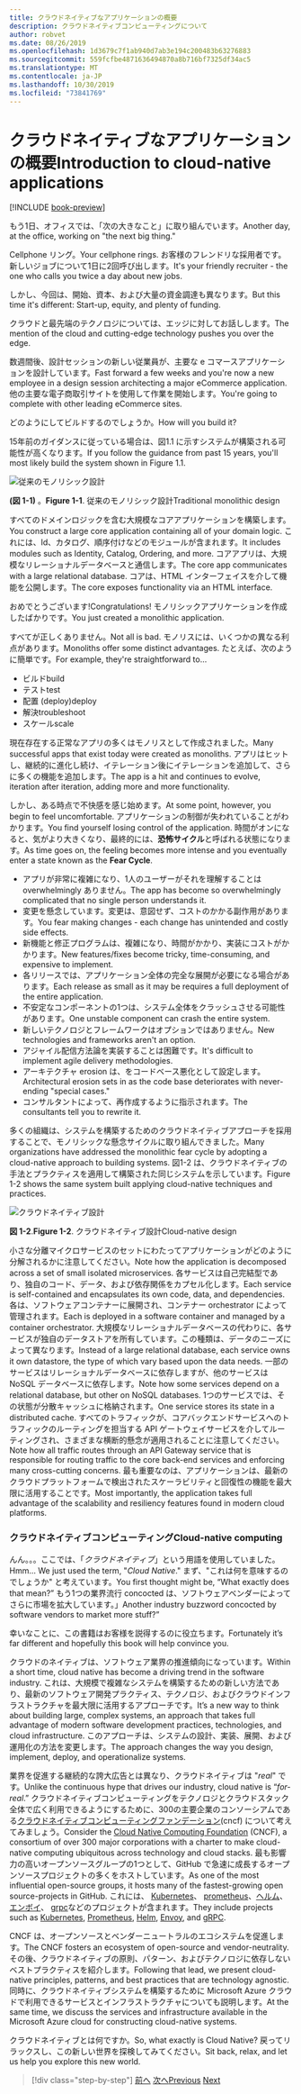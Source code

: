 ```yaml
---
title: クラウドネイティブなアプリケーションの概要
description: クラウドネイティブコンピューティングについて
author: robvet
ms.date: 08/26/2019
ms.openlocfilehash: 1d3679c7f1ab940d7ab3e194c200483b63276883
ms.sourcegitcommit: 559fcfbe4871636494870a8b716bf7325df34ac5
ms.translationtype: MT
ms.contentlocale: ja-JP
ms.lasthandoff: 10/30/2019
ms.locfileid: "73841769"
---
```

# <a name="introduction-to-cloud-native-applications"></a><span data-ttu-id="b5c9d-103">クラウドネイティブなアプリケーションの概要</span><span class="sxs-lookup"><span data-stu-id="b5c9d-103">Introduction to cloud-native applications</span></span>

[!INCLUDE [book-preview](../../../includes/book-preview.md)]

<span data-ttu-id="b5c9d-104">もう1日、オフィスでは、「次の大きなこと」に取り組んでいます。</span><span class="sxs-lookup"><span data-stu-id="b5c9d-104">Another day, at the office, working on "the next big thing."</span></span>

<span data-ttu-id="b5c9d-105">Cellphone リング。</span><span class="sxs-lookup"><span data-stu-id="b5c9d-105">Your cellphone rings.</span></span> <span data-ttu-id="b5c9d-106">お客様のフレンドリな採用者です。新しいジョブについて1日に2回呼び出します。</span><span class="sxs-lookup"><span data-stu-id="b5c9d-106">It's your friendly recruiter - the one who calls you twice a day about new jobs.</span></span>

<span data-ttu-id="b5c9d-107">しかし、今回は、開始、資本、および大量の資金調達も異なります。</span><span class="sxs-lookup"><span data-stu-id="b5c9d-107">But this time it's different: Start-up, equity, and plenty of funding.</span></span>

<span data-ttu-id="b5c9d-108">クラウドと最先端のテクノロジについては、エッジに対してお話しします。</span><span class="sxs-lookup"><span data-stu-id="b5c9d-108">The mention of the cloud and cutting-edge technology pushes you over the edge.</span></span>

<span data-ttu-id="b5c9d-109">数週間後、設計セッションの新しい従業員が、主要な e コマースアプリケーションを設計しています。</span><span class="sxs-lookup"><span data-stu-id="b5c9d-109">Fast forward a few weeks and you're now a new employee in a design session architecting a major eCommerce application.</span></span> <span data-ttu-id="b5c9d-110">他の主要な電子商取引サイトを使用して作業を開始します。</span><span class="sxs-lookup"><span data-stu-id="b5c9d-110">You're going to complete with other leading eCommerce sites.</span></span>

<span data-ttu-id="b5c9d-111">どのようにしてビルドするのでしょうか。</span><span class="sxs-lookup"><span data-stu-id="b5c9d-111">How will you build it?</span></span>

<span data-ttu-id="b5c9d-112">15年前のガイダンスに従っている場合は、図1.1 に示すシステムが構築される可能性が高くなります。</span><span class="sxs-lookup"><span data-stu-id="b5c9d-112">If you follow the guidance from past 15 years, you'll most likely build the system shown in Figure 1.1.</span></span>

![従来のモノリシック設計](./media/monolithic-design.png)

<span data-ttu-id="b5c9d-114">**(図 1-1)** 。</span><span class="sxs-lookup"><span data-stu-id="b5c9d-114">**Figure 1-1**.</span></span> <span data-ttu-id="b5c9d-115">従来のモノリシック設計</span><span class="sxs-lookup"><span data-stu-id="b5c9d-115">Traditional monolithic design</span></span>

<span data-ttu-id="b5c9d-116">すべてのドメインロジックを含む大規模なコアアプリケーションを構築します。</span><span class="sxs-lookup"><span data-stu-id="b5c9d-116">You construct a large core application containing all of your domain logic.</span></span> <span data-ttu-id="b5c9d-117">これには、Id、カタログ、順序付けなどのモジュールが含まれます。</span><span class="sxs-lookup"><span data-stu-id="b5c9d-117">It includes modules such as Identity, Catalog, Ordering, and more.</span></span> <span data-ttu-id="b5c9d-118">コアアプリは、大規模なリレーショナルデータベースと通信します。</span><span class="sxs-lookup"><span data-stu-id="b5c9d-118">The core app communicates with a large relational database.</span></span> <span data-ttu-id="b5c9d-119">コアは、HTML インターフェイスを介して機能を公開します。</span><span class="sxs-lookup"><span data-stu-id="b5c9d-119">The core exposes functionality via an HTML interface.</span></span>

<span data-ttu-id="b5c9d-120">おめでとうございます!</span><span class="sxs-lookup"><span data-stu-id="b5c9d-120">Congratulations!</span></span>  <span data-ttu-id="b5c9d-121">モノリシックアプリケーションを作成したばかりです。</span><span class="sxs-lookup"><span data-stu-id="b5c9d-121">You just created a monolithic application.</span></span>

<span data-ttu-id="b5c9d-122">すべてが正しくありません。</span><span class="sxs-lookup"><span data-stu-id="b5c9d-122">Not all is bad.</span></span> <span data-ttu-id="b5c9d-123">モノリスには、いくつかの異なる利点があります。</span><span class="sxs-lookup"><span data-stu-id="b5c9d-123">Monoliths offer some distinct advantages.</span></span> <span data-ttu-id="b5c9d-124">たとえば、次のように簡単です。</span><span class="sxs-lookup"><span data-stu-id="b5c9d-124">For example, they're straightforward to...</span></span>

- <span data-ttu-id="b5c9d-125">ビルド</span><span class="sxs-lookup"><span data-stu-id="b5c9d-125">build</span></span>
- <span data-ttu-id="b5c9d-126">テスト</span><span class="sxs-lookup"><span data-stu-id="b5c9d-126">test</span></span>
- <span data-ttu-id="b5c9d-127">配置 (deploy)</span><span class="sxs-lookup"><span data-stu-id="b5c9d-127">deploy</span></span>
- <span data-ttu-id="b5c9d-128">解決</span><span class="sxs-lookup"><span data-stu-id="b5c9d-128">troubleshoot</span></span>
- <span data-ttu-id="b5c9d-129">スケール</span><span class="sxs-lookup"><span data-stu-id="b5c9d-129">scale</span></span>

<span data-ttu-id="b5c9d-130">現在存在する正常なアプリの多くはモノリスとして作成されました。</span><span class="sxs-lookup"><span data-stu-id="b5c9d-130">Many successful apps that exist today were created as monoliths.</span></span> <span data-ttu-id="b5c9d-131">アプリはヒットし、継続的に進化し続け、イテレーション後にイテレーションを追加して、さらに多くの機能を追加します。</span><span class="sxs-lookup"><span data-stu-id="b5c9d-131">The app is a hit and continues to evolve, iteration after iteration, adding more and more functionality.</span></span>

<span data-ttu-id="b5c9d-132">しかし、ある時点で不快感を感じ始めます。</span><span class="sxs-lookup"><span data-stu-id="b5c9d-132">At some point, however, you begin to feel uncomfortable.</span></span> <span data-ttu-id="b5c9d-133">アプリケーションの制御が失われていることがわかります。</span><span class="sxs-lookup"><span data-stu-id="b5c9d-133">You find yourself losing control of the application.</span></span> <span data-ttu-id="b5c9d-134">時間がオンになると、気がより大きくなり、最終的には、**恐怖サイクル**と呼ばれる状態になります。</span><span class="sxs-lookup"><span data-stu-id="b5c9d-134">As time goes on, the feeling becomes more intense and you eventually enter a state known as the **Fear Cycle**.</span></span>

- <span data-ttu-id="b5c9d-135">アプリが非常に複雑になり、1人のユーザーがそれを理解することは overwhelmingly ありません。</span><span class="sxs-lookup"><span data-stu-id="b5c9d-135">The app has become so overwhelmingly complicated that no single person understands it.</span></span>
- <span data-ttu-id="b5c9d-136">変更を懸念しています。変更は、意図せず、コストのかかる副作用があります。</span><span class="sxs-lookup"><span data-stu-id="b5c9d-136">You fear making changes - each change has unintended and costly side effects.</span></span>
- <span data-ttu-id="b5c9d-137">新機能と修正プログラムは、複雑になり、時間がかかり、実装にコストがかかります。</span><span class="sxs-lookup"><span data-stu-id="b5c9d-137">New features/fixes become tricky, time-consuming, and expensive to implement.</span></span>
- <span data-ttu-id="b5c9d-138">各リリースでは、アプリケーション全体の完全な展開が必要になる場合があります。</span><span class="sxs-lookup"><span data-stu-id="b5c9d-138">Each release as small as it may be requires a full deployment of the entire application.</span></span>
- <span data-ttu-id="b5c9d-139">不安定なコンポーネントの1つは、システム全体をクラッシュさせる可能性があります。</span><span class="sxs-lookup"><span data-stu-id="b5c9d-139">One unstable component can crash the entire system.</span></span>
- <span data-ttu-id="b5c9d-140">新しいテクノロジとフレームワークはオプションではありません。</span><span class="sxs-lookup"><span data-stu-id="b5c9d-140">New technologies and frameworks aren't an option.</span></span>
- <span data-ttu-id="b5c9d-141">アジャイル配信方法論を実装することは困難です。</span><span class="sxs-lookup"><span data-stu-id="b5c9d-141">It's difficult to implement agile delivery methodologies.</span></span>
- <span data-ttu-id="b5c9d-142">アーキテクチャ erosion は、をコードベース悪化として設定します。</span><span class="sxs-lookup"><span data-stu-id="b5c9d-142">Architectural erosion sets in as the code base deteriorates with never-ending "special cases."</span></span>
- <span data-ttu-id="b5c9d-143">コンサルタントによって、再作成するように指示されます。</span><span class="sxs-lookup"><span data-stu-id="b5c9d-143">The consultants tell you to rewrite it.</span></span>

<span data-ttu-id="b5c9d-144">多くの組織は、システムを構築するためのクラウドネイティブアプローチを採用することで、モノリシックな懸念サイクルに取り組んできました。</span><span class="sxs-lookup"><span data-stu-id="b5c9d-144">Many organizations have addressed the monolithic fear cycle by adopting a cloud-native approach to building systems.</span></span> <span data-ttu-id="b5c9d-145">図1-2 は、クラウドネイティブの手法とプラクティスを適用して構築された同じシステムを示しています。</span><span class="sxs-lookup"><span data-stu-id="b5c9d-145">Figure 1-2 shows the same system built applying cloud-native techniques and practices.</span></span>

![クラウドネイティブ設計](./media/cloud-native-design.png)

<span data-ttu-id="b5c9d-147">**図 1-2**.</span><span class="sxs-lookup"><span data-stu-id="b5c9d-147">**Figure 1-2**.</span></span> <span data-ttu-id="b5c9d-148">クラウドネイティブ設計</span><span class="sxs-lookup"><span data-stu-id="b5c9d-148">Cloud-native design</span></span>

<span data-ttu-id="b5c9d-149">小さな分離マイクロサービスのセットにわたってアプリケーションがどのように分解されるかに注意してください。</span><span class="sxs-lookup"><span data-stu-id="b5c9d-149">Note how the application is decomposed across a set of small isolated microservices.</span></span> <span data-ttu-id="b5c9d-150">各サービスは自己完結型であり、独自のコード、データ、および依存関係をカプセル化します。</span><span class="sxs-lookup"><span data-stu-id="b5c9d-150">Each service is self-contained and encapsulates its own code, data, and dependencies.</span></span> <span data-ttu-id="b5c9d-151">各は、ソフトウェアコンテナーに展開され、コンテナー orchestrator によって管理されます。</span><span class="sxs-lookup"><span data-stu-id="b5c9d-151">Each is deployed in a software container and managed by a container orchestrator.</span></span> <span data-ttu-id="b5c9d-152">大規模なリレーショナルデータベースの代わりに、各サービスが独自のデータストアを所有しています。この種類は、データのニーズによって異なります。</span><span class="sxs-lookup"><span data-stu-id="b5c9d-152">Instead of a large relational database, each service owns it own datastore, the type of which vary based upon the data needs.</span></span> <span data-ttu-id="b5c9d-153">一部のサービスはリレーショナルデータベースに依存しますが、他のサービスは NoSQL データベースに依存します。</span><span class="sxs-lookup"><span data-stu-id="b5c9d-153">Note how some services depend on a relational database, but other on NoSQL databases.</span></span> <span data-ttu-id="b5c9d-154">1つのサービスでは、その状態が分散キャッシュに格納されます。</span><span class="sxs-lookup"><span data-stu-id="b5c9d-154">One service stores its state in a distributed cache.</span></span> <span data-ttu-id="b5c9d-155">すべてのトラフィックが、コアバックエンドサービスへのトラフィックのルーティングを担当する API ゲートウェイサービスを介してルーティングされ、さまざまな横断的懸念が適用されることに注意してください。</span><span class="sxs-lookup"><span data-stu-id="b5c9d-155">Note how all traffic routes through an API Gateway service that is responsible for routing traffic to the core back-end services  and enforcing many cross-cutting concerns.</span></span> <span data-ttu-id="b5c9d-156">最も重要なのは、アプリケーションは、最新のクラウドプラットフォームで検出されたスケーラビリティと回復性の機能を最大限に活用することです。</span><span class="sxs-lookup"><span data-stu-id="b5c9d-156">Most importantly, the application takes full advantage of the scalability and resiliency features found in modern cloud platforms.</span></span>

### <a name="cloud-native-computing"></a><span data-ttu-id="b5c9d-157">クラウドネイティブコンピューティング</span><span class="sxs-lookup"><span data-stu-id="b5c9d-157">Cloud-native computing</span></span>

<span data-ttu-id="b5c9d-158">んん。。。ここでは、「*クラウドネイティブ*」という用語を使用していました。</span><span class="sxs-lookup"><span data-stu-id="b5c9d-158">Hmm... We just used the term, "*Cloud Native*."</span></span> <span data-ttu-id="b5c9d-159">まず、"これは何を意味するのでしょうか" と考えています。</span><span class="sxs-lookup"><span data-stu-id="b5c9d-159">You first thought might be, “What exactly does that mean?”</span></span> <span data-ttu-id="b5c9d-160">もう1つの業界流行 concocted は、ソフトウェアベンダーによってさらに市場を拡大しています。」</span><span class="sxs-lookup"><span data-stu-id="b5c9d-160">Another industry buzzword concocted by software vendors to market more stuff?”</span></span>

<span data-ttu-id="b5c9d-161">幸いなことに、この書籍はお客様を説得するのに役立ちます。</span><span class="sxs-lookup"><span data-stu-id="b5c9d-161">Fortunately it’s far different and hopefully this book will help convince you.</span></span>

<span data-ttu-id="b5c9d-162">クラウドのネイティブは、ソフトウェア業界の推進傾向になっています。</span><span class="sxs-lookup"><span data-stu-id="b5c9d-162">Within a short time, cloud native has become a driving trend in the software industry.</span></span> <span data-ttu-id="b5c9d-163">これは、大規模で複雑なシステムを構築するための新しい方法であり、最新のソフトウェア開発プラクティス、テクノロジ、およびクラウドインフラストラクチャを最大限に活用するアプローチです。</span><span class="sxs-lookup"><span data-stu-id="b5c9d-163">It’s a new way to think about building large, complex systems, an approach that takes full advantage of modern software development practices, technologies, and cloud infrastructure.</span></span> <span data-ttu-id="b5c9d-164">このアプローチは、システムの設計、実装、展開、および運用化の方法を変更します。</span><span class="sxs-lookup"><span data-stu-id="b5c9d-164">The approach changes the way you design, implement, deploy, and operationalize systems.</span></span>

<span data-ttu-id="b5c9d-165">業界を促進する継続的な誇大広告とは異なり、クラウドネイティブは "*real*" です。</span><span class="sxs-lookup"><span data-stu-id="b5c9d-165">Unlike the continuous hype that drives our industry, cloud native is “*for-real*.”</span></span> <span data-ttu-id="b5c9d-166">クラウドネイティブコンピューティングをテクノロジとクラウドスタック全体で広く利用できるようにするために、300の主要企業のコンソーシアムである[クラウドネイティブコンピューティングファンデーション](https://www.cncf.io/)(cncf) について考えてみましょう。</span><span class="sxs-lookup"><span data-stu-id="b5c9d-166">Consider the [Cloud Native Computing Foundation](https://www.cncf.io/) (CNCF), a consortium of over 300 major corporations with a charter to make cloud-native computing ubiquitous across technology and cloud stacks.</span></span> <span data-ttu-id="b5c9d-167">最も影響力の高いオープンソースグループの1つとして、GitHub で急速に成長するオープンソースプロジェクトの多くをホストしています。</span><span class="sxs-lookup"><span data-stu-id="b5c9d-167">As one of the most influential open-source groups, it hosts many of the fastest-growing open source-projects in GitHub.</span></span> <span data-ttu-id="b5c9d-168">これには、 [Kubernetes](https://kubernetes.io/)、 [prometheus](https://prometheus.io/)、[ヘルム](https://helm.sh/)、[エンボイ](https://www.envoyproxy.io/)、 [grpc](https://grpc.io/)などのプロジェクトが含まれます。</span><span class="sxs-lookup"><span data-stu-id="b5c9d-168">They include projects such as [Kubernetes](https://kubernetes.io/), [Prometheus](https://prometheus.io/), [Helm](https://helm.sh/), [Envoy](https://www.envoyproxy.io/), and [gRPC](https://grpc.io/).</span></span>

<span data-ttu-id="b5c9d-169">CNCF は、オープンソースとベンダーニュートラルのエコシステムを促進します。</span><span class="sxs-lookup"><span data-stu-id="b5c9d-169">The CNCF fosters an ecosystem of open-source and vendor-neutrality.</span></span> <span data-ttu-id="b5c9d-170">その後、クラウドネイティブの原則、パターン、およびテクノロジに依存しないベストプラクティスを紹介します。</span><span class="sxs-lookup"><span data-stu-id="b5c9d-170">Following that lead, we present cloud-native principles, patterns, and best practices that are technology agnostic.</span></span> <span data-ttu-id="b5c9d-171">同時に、クラウドネイティブシステムを構築するために Microsoft Azure クラウドで利用できるサービスとインフラストラクチャについても説明します。</span><span class="sxs-lookup"><span data-stu-id="b5c9d-171">At the same time, we discuss the services and infrastructure available in the Microsoft Azure cloud for constructing cloud-native systems.</span></span>

<span data-ttu-id="b5c9d-172">クラウドネイティブとは何ですか。</span><span class="sxs-lookup"><span data-stu-id="b5c9d-172">So, what exactly is Cloud Native?</span></span> <span data-ttu-id="b5c9d-173">戻ってリラックスし、この新しい世界を探検してみてください。</span><span class="sxs-lookup"><span data-stu-id="b5c9d-173">Sit back, relax, and let us help you explore this new world.</span></span>

>[!div class="step-by-step"]
><span data-ttu-id="b5c9d-174">[前へ](index.md)
>[次へ](definition.md)</span><span class="sxs-lookup"><span data-stu-id="b5c9d-174">[Previous](index.md)
[Next](definition.md)</span></span>
